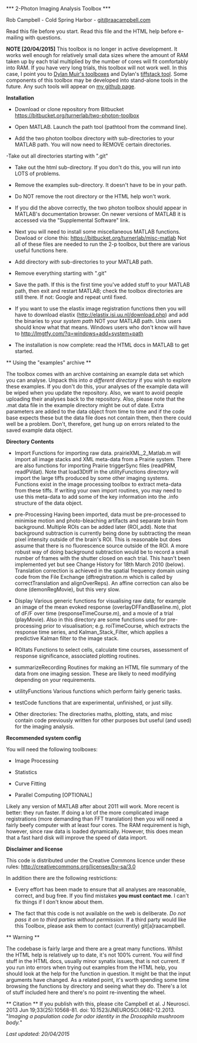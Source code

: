 *** 2-Photon Imaging Analysis Toolbox ***

Rob Campbell - Cold Spring Harbor - git@raacampbell.com


Read this file before you start. Read this file and the HTML help before e-mailing with questions. 

**NOTE [20/04/2015]** 
This toolbox is no longer in active development. It works well enough for relatively small data sizes where the amount of RAM taken up by each trial multiplied by the number of cores will fit comfortably into RAM. If you have very long trials, this toolbox will not work well. In this case, I point you to [Dylan Muir's toolboxes](http://dylan-muir.com/projects/focusstack_stimserver/) and Dylan's [tiffstack tool](http://www.mathworks.com/matlabcentral/fileexchange/32025-read-tiff-stacks-into-matlab-fast--with-lazy-loading). Some components of this toolbox may be developed into stand-alone tools in the future. Any such tools will appear on [my github page](https://github.com/raacampbell13).



**Installation**


- Download or clone repository from Bitbucket https://bitbucket.org/turnerlab/two-photon-toolbox

- Open MATLAB. Launch the path tool (pathtool from the command line). 

- Add the two photon toolbox directory *with* sub-directories to your MATLAB path. You will now need to REMOVE certain directories.

-Take out all directories starting with ".git"

- Take out the html sub-directory. If you don't do this, you will run into LOTS of problems. 

- Remove the examples sub-directory. It doesn't have to be in your path. 

- Do NOT remove the root directory or the HTML help won't work. 

- If you did the above correctly, the two photon toolbox should appear in MATLAB's documentation browser. On newer versions of MATLAB it is accessed via the "Supplemental Software" link. 

- Next you will need to install some miscellaneous MATLAB functions. Dowload or clone this: https://bitbucket.org/turnerlab/misc-matlab Not all of these files are needed to run the 2-p toolbox, but there are various useful functions here. 

- Add directory *with* sub-directories to your MATLAB path. 

- Remove everything starting with ".git"

- Save the path. If this is the first time you've added stuff to your MATLAB path, then exit and restart MATLAB; check the toolbox directories are still there. If not: Google and repeat until fixed. 

- If you want to use the elastix image registration functions then you will have to download elastix (http://elastix.isi.uu.nl/download.php) and add the binaries to your *system path* NOT your MATLAB path. Unix users should know what that means. Windows users who don't know will have to http://lmgtfy.com/?q=windows+add+system+path

- The installation is now complete: read the HTML docs in MATLAB to get started. 


** Using the "examples" archive **

The toolbox comes with an archive containing an example data set which you can analyse. Unpack this into *a different directory* if you wish to explore these examples. If you don't do this, your analyses of the example data will be wiped when you update the repository. Also, we want to avoid people uploading their analyses back to the repository. Also, please note that the .mat data file in the example directory might be out of date. Extra parameters are added to the data object from time to time and if the code base expects these but the data file does not contain them, then there could well be a problem. Don't, therefore, get hung up on errors related to the saved example data object. 


**Directory Contents**

* Import
Functions for importing raw data. prairieXML_2_Matlab.m
will import all image stacks and XML meta-data from a Prairie
system. There are also functions for importing Prairie triggerSync
files (readPRM, readPVdat). Note that load3Dtiff in the
utilityFunctions directory will import the large tiffs produced by
some other imaging systems. Functions exist in the image processing
toolbox to extract meta-data from these tiffs. If writing your own
import routines, you may need to use this meta-data to add some of the
key information into the .info structure of the data object. 

* pre-Processing 
Having been imported, data must be pre-processed to
minimise motion and photo-bleaching artifacts and separate brain from
background. Multiple ROIs can be added later (ROI_add). Note that
background subtraction is currently being done by subtracting the mean
pixel intensity outside of the brain's ROI. This is reasonable but
does assume that there is no fluorescence source outside of the ROI. A
more robust way of doing background subtraction would be to record a
small number of frames with the shutter closed on each trial. This
hasn't been implemented yet but see Change History for 18th March 2010
(below). Translation correction is achieved in the spatial frequency
domain using code from the File Exchange (dftregistration.m which is
called by correctTranslation and alignOverReps). An affine correction
can also be done (demonRegMovie), but this very slow.

* Display
Various generic functions for visualising raw data; for
example an image of the mean evoked response (overlayDFFandBaseline.m),
plot of dF/F over time (responseTimeCourse.m), and a movie of a trial
(playMovie). Also in this directory are some functions used for
pre-processing prior to visualisation;  e.g. roiTimeCourse, which
extracts the response time series, and Kalman_Stack_Filter, which
applies a predictive Kalman filter to the image stack. 

* ROItats
Functions to select cells, calculate time courses,
assessment of response significance, associated plotting routines. 

* summarizeRecording
Routines for making an HTML file summary of the data from one imaging 
session. These are likely to need modifying depending on your requirements. 

* utilityFunctions
Various functions which perform fairly generic tasks.

* testCode
functions that are experimental, unfinished, or just silly. 

* Other directories:
The directories maths, plotting, stats, and misc contain code
previously written for other purposes but useful (and used) for the
imaging analysis. 




**Recommended system config**

You will need the following toolboxes:

* Image Processing

* Statistics

* Curve Fitting

* Parallel Computing [OPTIONAL]


Likely any version of MATLAB after about 2011 will work. More recent is better: they run faster. If doing a lot of the more complicated image registrations (more demanding than FFT translation) then you will need a fairly beefy computer with at least four cores. The RAM requirement is high, however, since raw data is loaded dynamically. However, this does mean that a fast hard disk will improve the speed of data import. 




**Disclaimer and license**

This code is distributed under the Creative Commons licence under these rules: http://creativecommons.org/licenses/by-sa/3.0 

In addition there are the following restrictions:

* Every effort has been made to ensure that all analyses are reasonable, correct, and bug free. If you find mistakes **you must contact me**. I can't fix things if I don't know about them. 

* The fact that this code is not available on the web is deliberate. *Do not pass it on to third parties without permission.* If a third party would like this Toolbox, please ask them to contact (currently) git[a]raacampbell.


** Warning **

The codebase is fairly large and there are a great many functions. Whilst the HTML help is relatively up to date, it's not 100% current. You *will* find stuff in the HTML docs, usually minor synatix issues, that is not current. If you run into errors when trying out examples from the HTML help, you should look at the help for the function in question. It might be that the input arguments have changed. As a related point, it's worth spending some time browsing the functions by directory and seeing what they do. There's a lot of stuff included here and there's no point re-inventing the wheel. 

** Citation **
If you publish with this, please cite Campbell et al. J Neurosci. 2013 Jun 19;33(25):10568-81. doi: 10.1523/JNEUROSCI.0682-12.2013. "*Imaging a population code for odor identity in the Drosophila mushroom body.*"

*Last updated: 20/04/2015*